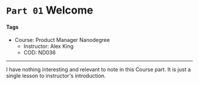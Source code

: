 # `Part 01` Welcome

#### Tags

* Course: Product Manager Nanodegree
    * Instructor: Alex King
    * COD: ND036

***

I have nothing interesting and relevant to note in this Course part. It is just a single lesson to instructor's introduction.
